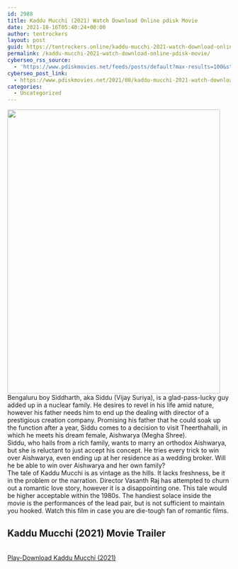 ```yaml
---
id: 2988
title: Kaddu Mucchi (2021) Watch Download Online pdisk Movie
date: 2021-10-16T05:40:24+00:00
author: tentrockers
layout: post
guid: https://tentrockers.online/kaddu-mucchi-2021-watch-download-online-pdisk-movie/
permalink: /kaddu-mucchi-2021-watch-download-online-pdisk-movie/
cyberseo_rss_source:
  - 'https://www.pdiskmovies.net/feeds/posts/default?max-results=100&start-index=801'
cyberseo_post_link:
  - https://www.pdiskmovies.net/2021/08/kaddu-mucchi-2021-watch-download-online.html
categories:
  - Uncategorized
---
```

<div class="separator">
  <a href="https://1.bp.blogspot.com/-5gYQlfynDg8/YSiZHNMQhUI/AAAAAAAAAaY/FYArW1zcBNsySAlwZ02V6u_EWhPM-sOdQCLcBGAsYHQ/s1333/Kaddu%2BMucchi%2B%25282021%2529%2BWatch%2BDownload%2BOnline%2Bpdisk%2BMovie.jpg"><img loading="lazy" border="0" data-original-height="1333" data-original-width="1000" height="640" src="https://1.bp.blogspot.com/-5gYQlfynDg8/YSiZHNMQhUI/AAAAAAAAAaY/FYArW1zcBNsySAlwZ02V6u_EWhPM-sOdQCLcBGAsYHQ/w480-h640/Kaddu%2BMucchi%2B%25282021%2529%2BWatch%2BDownload%2BOnline%2Bpdisk%2BMovie.jpg" width="480" /></a>
</div>

<div>
  <div>
    <span>Bengaluru boy Siddharth, aka Siddu (Vijay Suriya), is a glad-pass-lucky guy added up in a nuclear family. He desires to revel in his life amid nature, however his father needs him to end up the dealing with director of a prestigious creation company. Promising his father that he could soak up the function after a year, Siddu comes to a decision to visit Theerthahalli, in which he meets his dream female, Aishwarya (Megha Shree).</span>
  </div>
  
  <div>
    <span>Siddu, who hails from a rich family, wants to marry an orthodox Aishwarya, but she is reluctant to just accept his concept. He tries every trick to win over Aishwarya, even ending up at her residence as a wedding broker. Will he be able to win over Aishwarya and her own family?</span>
  </div>
  
  <div>
    <span>The tale of Kaddu Mucchi is as vintage as the hills. It lacks freshness, be it in the problem or the narration. Director Vasanth Raj has attempted to churn out a romantic love story, however it is a disappointing one. This tale would be higher acceptable within the 1980s. The handiest solace inside the movie is the performances of the lead pair, but is not sufficient to maintain you hooked. Watch this film in case you are die-tough fan of romantic films.</span>
  </div>
</div>

<div>
  <h2>
    <span>Kaddu Mucchi (2021) Movie Trailer</span>
  </h2>
</div>

  
<a href="https://kofilink.com/1/bnYyaXhwMDAwZXN3?dn=1" onclick="window.open('https://kofilink.com/1/bnYyaXhwMDAwZXN3?dn=1','popup','width=600,height=600'); return false;" target="popup" rel="noopener"><br /> Play-Download Kaddu Mucchi (2021)<br /> </a>